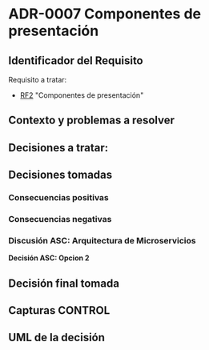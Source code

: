 # ADR-0007 Componentes de presentación

## Identificador del Requisito

Requisito a tratar: 
* [RF2](../Requisitos/rf2.md) "Componentes de presentación"


## Contexto y problemas a resolver



## Decisiones a tratar:





## Decisiones tomadas



### Consecuencias positivas <!-- optional -->



### Consecuencias negativas <!-- optional -->


### Discusión ASC: Arquitectura de Microservicios

**Decisión ASC: Opcion 2**

## Decisión final tomada



## Capturas CONTROL 


## UML de la decisión






